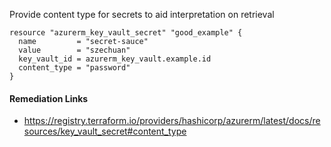 
Provide content type for secrets to aid interpretation on retrieval

```hcl
resource "azurerm_key_vault_secret" "good_example" {
  name         = "secret-sauce"
  value        = "szechuan"
  key_vault_id = azurerm_key_vault.example.id
  content_type = "password"
}
```

#### Remediation Links
 - https://registry.terraform.io/providers/hashicorp/azurerm/latest/docs/resources/key_vault_secret#content_type

